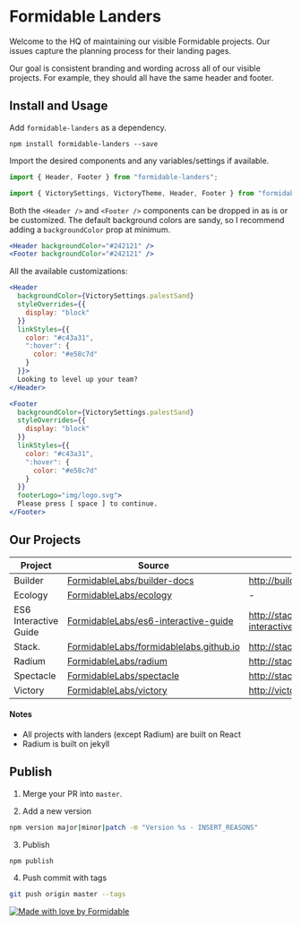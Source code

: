 # Formidable Landers

Welcome to the HQ of maintaining our visible Formidable projects. Our issues capture the planning process for their landing pages.

Our goal is consistent branding and wording across all of our visible projects. For example, they should all have the same header and footer.

## Install and Usage

Add `formidable-landers` as a dependency.
```
npm install formidable-landers --save
```

Import the desired components and any variables/settings if available.
```jsx
import { Header, Footer } from "formidable-landers";
```
```jsx
import { VictorySettings, VictoryTheme, Header, Footer } from "formidable-landers";
```

Both the `<Header />` and `<Footer />` components can be dropped in as is or be customized. The default background colors are sandy, so I recommend adding a `backgroundColor` prop at minimum.
```jsx
<Header backgroundColor="#242121" />
<Footer backgroundColor="#242121" />
```

All the available customizations:
```jsx
<Header
  backgroundColor={VictorySettings.palestSand}
  styleOverrides={{
    display: "block"
  }}
  linkStyles={{
    color: "#c43a31",
    ":hover": {
      color: "#e58c7d"
    }
  }}>
  Looking to level up your team?
</Header>
```

```jsx
<Footer
  backgroundColor={VictorySettings.palestSand}
  styleOverrides={{
    display: "block"
  }}
  linkStyles={{
    color: "#c43a31",
    ":hover": {
      color: "#e58c7d"
    }
  }}
  footerLogo="img/logo.svg">
  Please press [ space ] to continue.
</Footer>
```

## Our Projects

| Project | Source      | Lander |
| ------- | ----------- | ------ |
| Builder | [FormidableLabs/builder-docs](https://github.com/FormidableLabs/builder-docs) | http://builder.formidable.com |
| Ecology | [FormidableLabs/ecology](https://github.com/FormidableLabs/ecology) | - |
| ES6 Interactive Guide | [FormidableLabs/es6-interactive-guide](https://github.com/FormidableLabs/es6-interactive-guide) | http://stack.formidable.com/es6-interactive-guide/ |
| Stack. | [FormidableLabs/formidablelabs.github.io ](https://github.com/FormidableLabs/victory) | http://stack.formidable.com/ |
| Radium | [FormidableLabs/radium](https://github.com/FormidableLabs/radium) | http://stack.formidable.com/radium/ |
| Spectacle | [FormidableLabs/spectacle](https://github.com/FormidableLabs/spectacle) | http://stack.formidable.com/spectacle/ |
| Victory | [FormidableLabs/victory](https://github.com/FormidableLabs/victory) | http://victory.formidable.com/ |

#### Notes
- All projects with landers (except Radium) are built on React
- Radium is built on jekyll

## Publish

1. Merge your PR into `master`.

2. Add a new version
```sh
npm version major|minor|patch -m "Version %s - INSERT_REASONS"
```

3. Publish
```sh
npm publish
```

4. Push commit with tags
```sh
git push origin master --tags
```

[![Made with love by Formidable](https://formidable.surge.sh/assets/readme-foots.svg)](http://formidable.com/?utm_source=github&utm_medium=OSS&utm_campaign=repository)
